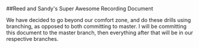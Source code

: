 ##Reed and Sandy's Super Awesome Recording Document

We have decided to go beyond our comfort zone, and do these drills using branching, as opposed to both committing to master. I will be committing this document to the master branch, then everything after that will be in our respective branches.
